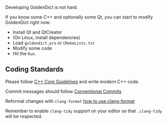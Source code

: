 Developing GoldenDict is not hard.

If you know some C++ and optionally some Qt, you can start to modify GoldenDict right now:

* Install Qt and QtCreator
* (On Linux, install dependencies)
* Load `goldendict.pro` or `CMakeLists.txt`
* Modify some code
* Hit the `Run`.

## Coding Standards

Please follow [C++ Core Guidelines](https://isocpp.github.io/CppCoreGuidelines/CppCoreGuidelines) and write modern C++ code.

Commit messages should follow [Conventional Commits](https://www.conventionalcommits.org)

Reformat changes with `clang-format` [how to use clang-format](https://github.com/xiaoyifang/goldendict/blob/staged/howto/how%20to%20use%20.clang-format%20to%20format%20the%20code.md)

Remember to enable `clang-tidy` support on your editor so that `.clang-tidy` will be respected.